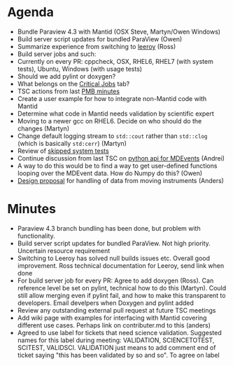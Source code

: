 Agenda
======

* Bundle Paraview 4.3 with Mantid (OSX Steve, Martyn/Owen Windows)
* Build server script updates for bundled ParaView (Owen)
* Summarize experience from switching to [leeroy](https://github.com/jfrazelle/leeroy) (Ross)
* Build server jobs and such:
 * Currently on every PR: cppcheck, OSX, RHEL6, RHEL7 (with system tests), Ubuntu, Windows (with usage tests)
 * Should we add pylint or doxygen?
 * What belongs on the [Critical Jobs](http://builds.mantidproject.org/) tab?
* TSC actions from last [PMB minutes](https://github.com/mantidproject/documents/blob/master/Project-Management/PMB/Minutes/PMBMinutes29thJan15.docx) 
 * Create a user example for how to integrate non-Mantid code with Mantid
 * Determine what code in Mantid needs validation by scientific expert
* Moving to a newer gcc on RHEL6. Decide on who should do the changes (Martyn)
* Change default logging stream to `std::cout` rather than `std::clog` (which is basically `std:cerr`) (Martyn)
* Review of [skipped system tests](http://developer.mantidproject.org/systemtests/)
* Continue discussion from last TSC on [python api for MDEvents](https://github.com/mantidproject/documents/blob/master/Design/pythonAlgorithmsForMDEvents.rst) (Andrei)
 * A way to do this would be to find a way to get user-defined functions looping over the MDEvent data. How do Numpy do this? (Owen)
* [Design proposal](https://github.com/mantidproject/documents/blob/master/Design/HandlingMovingInstruments.md) for handling of data from moving instruments (Anders) 

Minutes
=======

* Paraview 4.3 branch bundling has been done, but problem with functionality. 
* Build server script updates for bundled ParaView. Not high priority. Uncertain resource requirement
* Switching to Leeroy has solved null builds issues etc. Overall good improvement. Ross technical documentation for Leeroy, send link when done
* For build server job for every PR: Agree to add doxygen (Ross). Can reference level be set on pylint, technical how to do this (Martyn). Could still allow merging even if pylint fail, and how to make this transparent to developers. Email develpers when Doxygen and pylint added
* Review any outstanding external pull request at future TSC meetings
* Add wiki page with examples for interfacing with Mantid covering different use cases. Perhaps link on contributer.md to this (anders)  
* Agreed to use label for tickets that need science validation. Suggested names for this label during meeting: VALIDATION, SCIENCETOTEST, SCITEST, VALIDSCI. VALIDATION just means to add comment end of ticket saying "this has been validated by so and so". To agree on label
